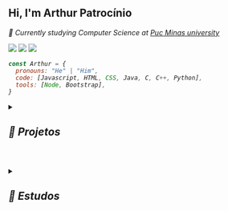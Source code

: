 <h2> Hi, I'm Arthur Patrocínio</h2>

<p><em>📖 Currently studying Computer Science at <a href="https://www.pucminas.br/unidade/coracao-eucaristico/ensino/graduacao/Paginas/Ciencia-da-Computacao.aspx">Puc Minas university</a> <em> <p>
  
<a href="https://www.linkedin.com/in/arthur-patrocinio-neves/" target="_blank" alt="LinkedIn">
  <img src="https://img.shields.io/badge/-Linkedin-191414?style=for-the-badge&amp;logo=Linkedin&amp;logoColor=1e7ad7&amp;link=https:https://www.linkedin.com/in/arthur-patrocinio-neves/"></a>

  <a href="mailto:patrocinio.n.arthur@gmail.com" target="_blank" alt="Gmail">
  <img src= "https://img.shields.io/badge/-Gmail-191414?style=for-the-badge&amp;logo=Gmail&amp;logoColor=d71e34&amp;link=mailto:patrocinio.n.arthur@gmail.com"></a>

 <a href="https://www.instagram.com/arthur.p.neves/" target="_blank" alt="Gmail">
  <img src= "https://img.shields.io/badge/Instagram-191414?style=for-the-badge&logo=instagram&logoColor=white"></a>


```javascript
const Arthur = {
  pronouns: "He" | "Him",
  code: [Javascript, HTML, CSS, Java, C, C++, Python],
  tools: [Node, Bootstrap],
}
```

<details><summary><h2>👾 Projetos</h2></summary>

  - [MoodMonitor](https://github.com/ArthurPNeves/MoodMonitor) - Aplicativo em Flutter de Diário de Sentimentos
  - [Ajudinha](https://github.com/ArthurPNeves/Ajudinha-TIAW-master.git) - Site com objetivo a ajudar idosos com tecnologia
  - [Last-Stand](https://github.com/ArthurPNeves/Last-Stand.git) - Jogo Shot'em up
</details>
  <h1></h1>
<details><summary><h2>📝 Estudos</h2></summary>
  

  - [Estudos Faculdade](https://github.com/ArthurPNeves/Estudos)
 

  
</details>
